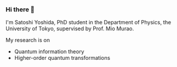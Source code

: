 ### Hi there 👋

I'm Satoshi Yoshida, PhD student in the Department of Physics, the University of Tokyo, supervised by Prof. Mio Murao.

My research is on
- Quantum information theory
- Higher-order quantum transformations

